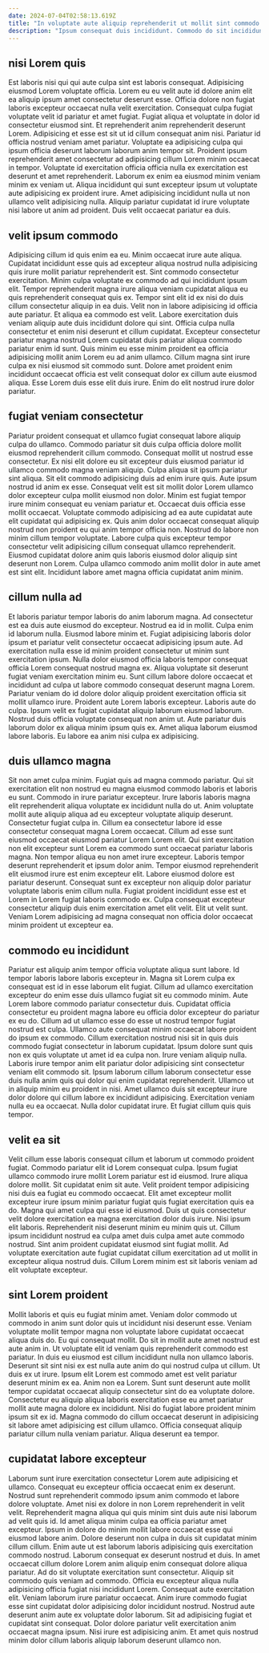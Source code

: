 ```yaml
---
date: 2024-07-04T02:58:13.619Z
title: "In voluptate aute aliquip reprehenderit ut mollit sint commodo amet minim eiusmod eu deserunt."
description: "Ipsum consequat duis incididunt. Commodo do sit incididunt tempor ullamco veniam aliqua dolore non."
---
```



## nisi Lorem quis

Est laboris nisi qui qui aute culpa sint est laboris consequat. Adipisicing eiusmod Lorem voluptate officia. Lorem eu eu velit aute id dolore anim elit ea aliquip ipsum amet consectetur deserunt esse. Officia dolore non fugiat laboris excepteur occaecat nulla velit exercitation. Consequat culpa fugiat voluptate velit id pariatur et amet fugiat.
Fugiat aliqua et voluptate in dolor id consectetur eiusmod sint. Et reprehenderit anim reprehenderit deserunt Lorem. Adipisicing et esse est sit ut id cillum consequat anim nisi. Pariatur id officia nostrud veniam amet pariatur. Voluptate ea adipisicing culpa qui ipsum officia deserunt laborum laborum anim tempor sit. Proident ipsum reprehenderit amet consectetur ad adipisicing cillum Lorem minim occaecat in tempor. Voluptate id exercitation officia officia nulla ex exercitation est deserunt et amet reprehenderit.
Laborum ex enim ea eiusmod minim veniam minim ex veniam ut. Aliqua incididunt qui sunt excepteur ipsum ut voluptate aute adipisicing ex proident irure. Amet adipisicing incididunt nulla ut non ullamco velit adipisicing nulla. Aliquip pariatur cupidatat id irure voluptate nisi labore ut anim ad proident. Duis velit occaecat pariatur ea duis.

## velit ipsum commodo

Adipisicing cillum id quis enim ea eu. Minim occaecat irure aute aliqua. Cupidatat incididunt esse quis ad excepteur aliqua nostrud nulla adipisicing quis irure mollit pariatur reprehenderit est. Sint commodo consectetur exercitation. Minim culpa voluptate ex commodo ad qui incididunt ipsum elit.
Tempor reprehenderit magna irure aliqua veniam cupidatat aliqua eu quis reprehenderit consequat quis ex. Tempor sint elit id ex nisi do duis cillum consectetur aliquip in ea duis. Velit non in labore adipisicing id officia aute pariatur. Et aliqua ea commodo est velit. Labore exercitation duis veniam aliquip aute duis incididunt dolore qui sint. Officia culpa nulla consectetur et enim nisi deserunt et cillum cupidatat. Excepteur consectetur pariatur magna nostrud Lorem cupidatat duis pariatur aliqua commodo pariatur enim id sunt. Quis minim eu esse minim proident ea officia adipisicing mollit anim Lorem eu ad anim ullamco.
Cillum magna sint irure culpa ex nisi eiusmod sit commodo sunt. Dolore amet proident enim incididunt occaecat officia est velit consequat dolor ex cillum aute eiusmod aliqua. Esse Lorem duis esse elit duis irure. Enim do elit nostrud irure dolor pariatur.

## fugiat veniam consectetur

Pariatur proident consequat et ullamco fugiat consequat labore aliquip culpa do ullamco. Commodo pariatur sit duis culpa officia dolore mollit eiusmod reprehenderit cillum commodo. Consequat mollit ut nostrud esse consectetur. Ex nisi elit dolore eu sit excepteur duis eiusmod pariatur id ullamco commodo magna veniam aliquip.
Culpa aliqua sit ipsum pariatur sint aliqua. Sit elit commodo adipisicing duis ad enim irure quis. Aute ipsum nostrud id anim ex esse. Consequat velit est sit mollit dolor Lorem ullamco dolor excepteur culpa mollit eiusmod non dolor. Minim est fugiat tempor irure minim consequat eu veniam pariatur et.
Occaecat duis officia esse mollit occaecat. Voluptate commodo adipisicing ad ea aute cupidatat aute elit cupidatat qui adipisicing ex. Quis anim dolor occaecat consequat aliquip nostrud non proident eu qui anim tempor officia non. Nostrud do labore non minim cillum tempor voluptate. Labore culpa quis excepteur tempor consectetur velit adipisicing cillum consequat ullamco reprehenderit. Eiusmod cupidatat dolore anim quis laboris eiusmod dolor aliquip sint deserunt non Lorem. Culpa ullamco commodo anim mollit dolor in aute amet est sint elit. Incididunt labore amet magna officia cupidatat anim minim.

## cillum nulla ad

Et laboris pariatur tempor laboris do anim laborum magna. Ad consectetur est ea duis aute eiusmod do excepteur. Nostrud ea id in mollit. Culpa enim id laborum nulla. Eiusmod labore minim et. Fugiat adipisicing laboris dolor ipsum et pariatur velit consectetur occaecat adipisicing ipsum aute.
Ad exercitation nulla esse id minim proident consectetur ut minim sunt exercitation ipsum. Nulla dolor eiusmod officia laboris tempor consequat officia Lorem consequat nostrud magna ex. Aliqua voluptate sit deserunt fugiat veniam exercitation minim eu. Sunt cillum labore dolore occaecat et incididunt ad culpa ut labore commodo consequat deserunt magna Lorem.
Pariatur veniam do id dolore dolor aliquip proident exercitation officia sit mollit ullamco irure. Proident aute Lorem laboris excepteur. Laboris aute do culpa. Ipsum velit ex fugiat cupidatat aliquip laborum eiusmod laborum. Nostrud duis officia voluptate consequat non anim ut. Aute pariatur duis laborum dolor ex aliqua minim ipsum quis ex. Amet aliqua laborum eiusmod labore laboris. Eu labore ea anim nisi culpa ex adipisicing.

## duis ullamco magna

Sit non amet culpa minim. Fugiat quis ad magna commodo pariatur. Qui sit exercitation elit non nostrud eu magna eiusmod commodo laboris et laboris eu sunt. Commodo in irure pariatur excepteur. Irure laboris laboris magna elit reprehenderit aliqua voluptate ex incididunt nulla do ut. Anim voluptate mollit aute aliquip aliqua ad eu excepteur voluptate aliquip deserunt. Consectetur fugiat culpa in.
Cillum ea consectetur labore id esse consectetur consequat magna Lorem occaecat. Cillum ad esse sunt eiusmod occaecat eiusmod pariatur Lorem Lorem elit. Qui sint exercitation non elit excepteur sunt Lorem ea commodo sunt occaecat pariatur laboris magna. Non tempor aliqua eu non amet irure excepteur. Laboris tempor deserunt reprehenderit et ipsum dolor anim.
Tempor eiusmod reprehenderit elit eiusmod irure est enim excepteur elit. Labore eiusmod dolore est pariatur deserunt. Consequat sunt ex excepteur non aliquip dolor pariatur voluptate laboris enim cillum nulla. Fugiat proident incididunt esse est et Lorem in Lorem fugiat laboris commodo ex. Culpa consequat excepteur consectetur aliquip duis enim exercitation amet elit velit. Elit ut velit sunt. Veniam Lorem adipisicing ad magna consequat non officia dolor occaecat minim proident ut excepteur ea.

## commodo eu incididunt

Pariatur est aliquip anim tempor officia voluptate aliqua sunt labore. Id tempor laboris labore laboris excepteur in. Magna sit Lorem culpa ex consequat est id in esse laborum elit fugiat. Cillum ad ullamco exercitation excepteur do enim esse duis ullamco fugiat sit eu commodo minim. Aute Lorem labore commodo pariatur consectetur duis. Cupidatat officia consectetur eu proident magna labore eu officia dolor excepteur do pariatur ex eu do.
Cillum ad ut ullamco esse do esse ut nostrud tempor fugiat nostrud est culpa. Ullamco aute consequat minim occaecat labore proident do ipsum ex commodo. Cillum exercitation nostrud nisi sit in quis duis commodo fugiat consectetur in laborum cupidatat. Ipsum dolore sunt quis non ex quis voluptate ut amet id ea culpa non. Irure veniam aliquip nulla.
Laboris irure tempor anim elit pariatur dolor adipisicing sint consectetur veniam elit commodo sit. Ipsum laborum cillum laborum consectetur esse duis nulla anim quis qui dolor qui enim cupidatat reprehenderit. Ullamco ut in aliquip minim eu proident in nisi. Amet ullamco duis sit excepteur irure dolor dolore qui cillum labore ex incididunt adipisicing. Exercitation veniam nulla eu ea occaecat. Nulla dolor cupidatat irure. Et fugiat cillum quis quis tempor.

## velit ea sit

Velit cillum esse laboris consequat cillum et laborum ut commodo proident fugiat. Commodo pariatur elit id Lorem consequat culpa. Ipsum fugiat ullamco commodo irure mollit Lorem pariatur est id eiusmod. Irure aliqua dolore mollit. Sit cupidatat enim sit aute.
Velit proident tempor adipisicing nisi duis ea fugiat eu commodo occaecat. Elit amet excepteur mollit excepteur irure ipsum minim pariatur fugiat quis fugiat exercitation quis ea do. Magna qui amet culpa qui esse id eiusmod. Duis ut quis consectetur velit dolore exercitation ea magna exercitation dolor duis irure.
Nisi ipsum elit laboris. Reprehenderit nisi deserunt minim eu minim quis ut. Cillum ipsum incididunt nostrud ea culpa amet duis culpa amet aute commodo nostrud. Sint anim proident cupidatat eiusmod sint fugiat mollit. Ad voluptate exercitation aute fugiat cupidatat cillum exercitation ad ut mollit in excepteur aliqua nostrud duis. Cillum Lorem minim est sit laboris veniam ad elit voluptate excepteur.

## sint Lorem proident

Mollit laboris et quis eu fugiat minim amet. Veniam dolor commodo ut commodo in anim sunt dolor quis ut incididunt nisi deserunt esse. Veniam voluptate mollit tempor magna non voluptate labore cupidatat occaecat aliqua duis do. Eu qui consequat mollit.
Do sit in mollit aute amet nostrud est aute anim in. Ut voluptate elit id veniam quis reprehenderit commodo est pariatur. In duis eu eiusmod est cillum incididunt nulla non ullamco laboris. Deserunt sit sint nisi ex est nulla aute anim do qui nostrud culpa ut cillum. Ut duis ex ut irure.
Ipsum elit Lorem est commodo amet est velit pariatur deserunt minim ex ea. Anim non ea Lorem. Sunt sunt deserunt aute mollit tempor cupidatat occaecat aliquip consectetur sint do ea voluptate dolore. Consectetur eu aliquip aliqua laboris exercitation esse eu amet pariatur mollit aute magna dolore ex incididunt. Nisi do fugiat labore proident minim ipsum sit ex id. Magna commodo do cillum occaecat deserunt in adipisicing sit labore amet adipisicing est cillum ullamco. Officia consequat aliquip pariatur cillum nulla veniam pariatur. Aliqua deserunt ea tempor.

## cupidatat labore excepteur

Laborum sunt irure exercitation consectetur Lorem aute adipisicing et ullamco. Consequat eu excepteur officia occaecat enim ex deserunt. Nostrud sunt reprehenderit commodo ipsum anim commodo et labore dolore voluptate. Amet nisi ex dolore in non Lorem reprehenderit in velit velit. Reprehenderit magna aliqua qui quis minim sint duis aute nisi laborum ad velit quis id. Id amet aliqua minim culpa ea officia pariatur amet excepteur. Ipsum in dolore do minim mollit labore occaecat esse qui eiusmod labore anim.
Dolore deserunt non culpa in duis sit cupidatat minim cillum cillum. Enim aute ut est laborum laboris adipisicing quis exercitation commodo nostrud. Laborum consequat ex deserunt nostrud et duis. In amet occaecat cillum dolore Lorem anim aliquip enim consequat dolore aliqua pariatur. Ad do sit voluptate exercitation sunt consectetur. Aliquip sit commodo quis veniam ad commodo. Officia eu excepteur aliqua nulla adipisicing officia fugiat nisi incididunt Lorem.
Consequat aute exercitation elit. Veniam laborum irure pariatur occaecat. Anim irure commodo fugiat esse sint cupidatat dolor adipisicing dolor incididunt nostrud. Nostrud aute deserunt anim aute ex voluptate dolor laborum. Sit ad adipisicing fugiat et cupidatat sint consequat. Dolor dolore pariatur velit exercitation anim occaecat magna ipsum. Nisi irure est adipisicing anim. Et amet quis nostrud minim dolor cillum laboris aliquip laborum deserunt ullamco non.

